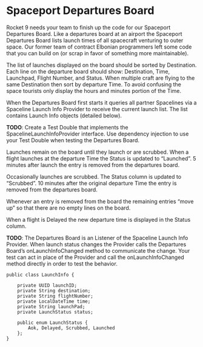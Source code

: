 # Spaceport Departures Board


Rocket 9 needs your team to finish up the code for our Spaceport Departures Board. Like a departures board at an airport the Spaceport Departures Board lists launch times of all spacecraft venturing to outer space. Our former team of contract Elbonian programmers left some code that you can build on (or scrap in favor of something more maintainable). 

The list of launches displayed on the board should be sorted by Destination. Each line on the departure board should show: Destination, Time, Launchpad, Flight Number, and Status. When multiple craft are flying to the same Destination then sort by departure Time. To avoid confusing the space tourists only display the hours and minutes portion of the Time.

When the Departures Board first starts it queries all partner Spacelines via a Spaceline Launch Info Provider to receive the current launch list. The list contains Launch Info objects (detailed below).

**TODO**: Create a Test Double that implements the SpacelineLaunchInfoProvider interface. Use dependency injection to use your Test Double when testing the Departures Board.

Launches remain on the board until they launch or are scrubbed. When a flight launches at the departure Time the Status is updated to “Launched”. 5 minutes after launch the entry is removed from the departures board.

Occasionally launches are scrubbed. The Status column is updated to “Scrubbed”. 10 minutes after the original departure Time the entry is removed from the departures board.

Whenever an entry is removed from the board the remaining entries “move up” so that there are no empty lines on the board.

When a flight is Delayed the new departure time is displayed in the Status column.

**TODO**: The Departures Board is an Listener of the Spaceline Launch Info Provider. When launch status changes the Provider calls the Departures Board’s onLaunchInfoChanged method to communicate the change. Your test can act in place of the Provider and call the onLaunchInfoChanged method directly in order to test the behavior.


    public class LaunchInfo {

        private UUID launchID;
        private String destination;
        private String flightNumber;
        private LocalDateTime time;
        private String launchPad;
        private LaunchStatus status;

        public enum LaunchStatus {
            Aok, Delayed, Scrubbed, Launched
        };
    }
